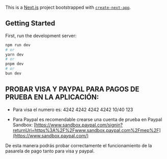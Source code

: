 This is a [Next.js](https://nextjs.org) project bootstrapped with [`create-next-app`](https://nextjs.org/docs/app/api-reference/cli/create-next-app).

## Getting Started

First, run the development server:

```bash
npm run dev
# or
yarn dev
# or
pnpm dev
# or
bun dev
```

## PROBAR VISA Y PAYPAL PARA PAGOS DE PRUEBA EN LA APLICACIÓN: 

- Para visa el numero es: 4242 4242 4242 4242 
                            10/40     123 

- Para Paypal es recomendable crearse una cuenta de prueba en Paypal Sandbox: [https://www.sandbox.paypal.com/signin?returnUri=https%3A%2F%2Fwww.sandbox.paypal.com%2Fmep%2F](https://www.sandbox.paypal.com/)



De esta manera podrás probar correctamente el funcionamiento de la pasarela de pago tanto para visa y paypal.

